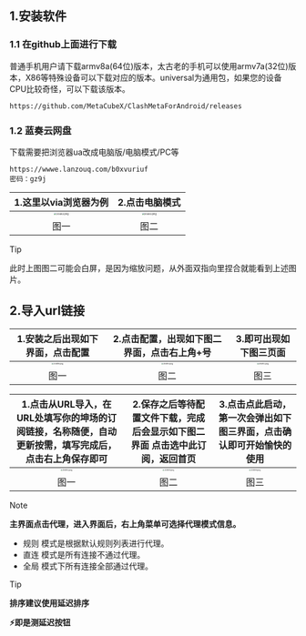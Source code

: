 ## 1.安装软件

### 1.1 在github上面进行下载

普通手机用户请下载armv8a(64位)版本，太古老的手机可以使用armv7a(32位)版本，X86等特殊设备可以下载对应的版本。universal为通用包，如果您的设备CPU比较奇怪，可以下载该版本。

```shell
https://github.com/MetaCubeX/ClashMetaForAndroid/releases
```
### 1.2 蓝奏云网盘

下载需要把浏览器ua改成电脑版/电脑模式/PC等

```shell
https://wwwe.lanzouq.com/b0xvuriuf
密码：gz9j
```
|                    1.这里以via浏览器为例                     |                        2.点击电脑模式                        |
| :----------------------------------------------------------: | :----------------------------------------------------------: |
| <img src="https://hantianzhun.github.io/blog/issues2.1.png" alt="20482.png" style="zoom:25%;" /> | <img src="https://hantianzhun.github.io/blog/issues2.2.png" alt="20483.png" style="zoom:25%;" /> |
|                             图一                             |                             图二                             |

> [!TIP]
> 此时上图图二可能会白屏，是因为缩放问题，从外面双指向里捏合就能看到上述图片。

## 2.导入url链接

|               1.安装之后出现如下界面，点击配置               |         2.点击配置，出现如下图二界面，点击右上角+号          |                    3.即可出现如下图三页面                    |
| :----------------------------------------------------------: | :----------------------------------------------------------: | :----------------------------------------------------------: |
| <img src="https://hantianzhun.github.io/blog/issues2.3.png" alt="20489.png" style="zoom:20%;" /> | <img src="https://hantianzhun.github.io/blog/issues2.4.png" alt="20490.png" style="zoom:20%;" /> | <img src="https://hantianzhun.github.io/blog/issues2.5.png" alt="20491.png" style="zoom:20%;" /> |
|                             图一                             |                             图二                             |                             图三                             |

| 1.点击从URL导入，在URL处填写你的坤场的订阅链接，名称随便，自动更新按需，填写完成后，点击右上角保存即可 | 2.保存之后等待配置文件下载，完成后会显示如下图二界面 点击选中此订阅，返回首页 | 3.点击点此启动，第一次会弹出如下图三界面，点击确认即可开始愉快的使用 |
| :----------------------------------------------------------: | :----------------------------------------------------------: | :----------------------------------------------------------: |
| <img src="https://hantianzhun.github.io/blog/issues2.6.png" alt="20492.png" style="zoom:20%;" /> | <img src="https://hantianzhun.github.io/blog/issues2.7.png" alt="20493.png" style="zoom:20%;" /> | <img src="https://hantianzhun.github.io/blog/issues2.8.png" alt="20494.png" style="zoom:20%;" /> |
|                             图一                             |                             图二                             |                             图三                             |

> [!NOTE]
>
> **主界面点击代理，进入界面后，右上角菜单可选择代理模式信息。**
>
> - 规则 模式是根据默认规则列表进行代理。
> - 直连 模式是所有连接不通过代理。
> - 全局 模式下所有连接全部通过代理。

> [!TIP]
>
> **排序建议使用延迟排序**
>
> **⚡即是测延迟按钮**